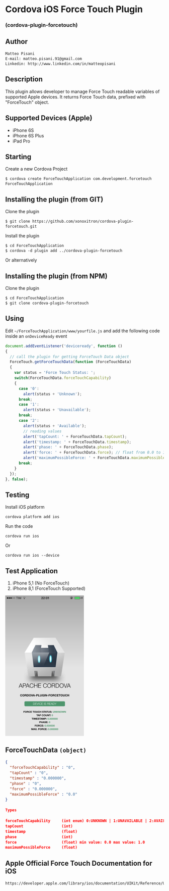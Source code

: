 # Cordova iOS Force Touch Plugin
### (cordova-plugin-forcetouch)

## Author
```
Matteo Pisani
E-mail: matteo.pisani.91@gmail.com
Linkedin: http://www.linkedin.com/in/matteopisani
```

## Description
This plugin allows developer to manage Force Touch readable variables of supported Apple devices.
It returns Force Touch data, prefixed with "ForceTouch" object.

## Supported Devices (Apple)
- iPhone 6S
- iPhone 6S Plus
- iPad Pro

## Starting
Create a new Cordova Project

    $ cordova create ForceTouchApplication com.development.forcetouch ForceTouchApplication

## Installing the plugin (from GIT)
Clone the plugin

    $ git clone https://github.com/xonoxitron/cordova-plugin-forcetouch.git

Install the plugin

    $ cd ForceTouchApplication
    $ cordova -d plugin add ../cordova-plugin-forcetouch

Or alternatively

## Installing the plugin (from NPM)
Clone the plugin

    $ cd ForceTouchApplication
    $ git clone cordova-plugin-forcetouch

## Using

Edit `~/ForceTouchApplication/www/yourfile.js` and add the following code inside an `onDeviceReady` event

```js
document.addEventListener('deviceready', function ()
{
  // call the plugin for getting ForceTouch Data object
  ForceTouch.getForceTouchData(function (ForceTouchData)
  {
    var status = 'Force Touch Status: ';
    switch(ForceTouchData.forceTouchCapability)
    {
      case '0':
        alert(status + 'Unknown');
      break;
      case '1':
        alert(status + 'Unavailable');
      break;
      case '2':
        alert(status + 'Available');
        // reading values
        alert('tapCount: ' + ForceTouchData.tapCount);
        alert('timestamp: ' + ForceTouchData.timestamp);
        alert('phase: ' + ForceTouchData.phase);
        alert('force: ' + ForceTouchData.force); // float from 0.0 to 1.0
        alert('maximumPossibleForce: ' + ForceTouchData.maximumPossibleForce); // float
      break;
    }
  });
}, false);
```
## Testing
Install iOS platform

    cordova platform add ios

Run the code

    cordova run ios

Or

    cordova run ios --device

## Test Application

1. iPhone 5,1 (No ForceTouch)
2. iPhone 8,1 (ForceTouch Supported)

<img src="screens/iPhone5-1.PNG" width="250"/>&nbsp;

## ForceTouchData `(object)`
```json
{
  "forceTouchCapability" : "0",
  "tapCount" : "0",
  "timestamp" : "0.000000",
  "phase" : "0",                  
  "force" : "0.000000",
  "maximumPossibleForce" : "0.0"
}

Types

forceTouchCapability     (int enum) 0:UNKNOWN | 1:UNAVAILABLE | 2:AVAILABLE
tapCount                 (int)
timestamp                (float)
phase                    (int)
force                    (float) min value: 0.0 max value: 1.0
maximumPossibleForce     (float)

```

## Apple Official Force Touch Documentation for iOS
```
https://developer.apple.com/library/ios/documentation/UIKit/Reference/UITouch_Class/index.html
```
